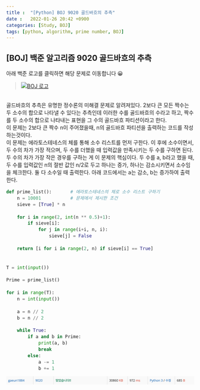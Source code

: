 ```yaml
---
title :  "[Python] BOJ 9020 골드바흐의 추측"
date :   2022-01-26 20:42 +0900
categories: [Study, BOJ]
tags: [python, algorithm, prime number, BOJ]
---
```


## [BOJ] 백준 알고리즘 9020 골드바흐의 추측
아래 백준 로고를 클릭하면 해당 문제로 이동합니다 😀  
> [![BOJ 로고](https://d2gd6pc034wcta.cloudfront.net/images/logo@2x.png)](https://www.acmicpc.net/problem/9020)  

<br>
골드바흐의 추측은 유명한 정수론의 미해결 문제로 알려져있다.  
2보다 큰 모든 짝수는 두 소수의 합으로 나타낼 수 있다는 추측인데 이러한 수를 골드바흐의 수라고 하고, 짝수를 두 소수의 합으로 나타내는 표현을 그 수의 골드바흐 파티션이라고 한다.

<br>
이 문제는 2보다 큰 짝수 n이 주어졌을때, n의 골드바흐 파티션을 출력하는 코드를 작성하는것이다.  

<br>
이 문제는 에라토스테네스의 체를 통해 소수 리스트를 먼저 구한다.  
이 후에 소수이면서, 두 수의 차가 가장 적으며, 두 수를 더했을 때 입력값을 만족시키는 두 수를 구하면 된다.  
두 수의 차가 가장 작은 경우를 구하는 게 이 문제의 핵심이다.  
두 수를 a, b라고 했을 때, 두 수를 입력값인 n의 절반 값인 n/2로 두고 하나는 증가, 하나는 감소시키면서 소수임을 체크한다. 둘 다 소수일 때 출력한다.  
아래 코드에서는 a는 감소, b는 증가하여 출력한다.  

```python
def prime_list():       # 에라토스테네스의 체로 소수 리스트 구하기
    n = 10001           # 문제에서 제시한 조건
    sieve = [True] * n

    for i in range(2, int(n ** 0.5)+1):
        if sieve[i]:
            for j in range(i+i, n, i):
                sieve[j] = False

    return [i for i in range(2, n) if sieve[i] == True]


T = int(input())

Prime = prime_list()

for i in range(T):
    n = int(input())

    a = n // 2
    b = n // 2

    while True:
        if a and b in Prime:
            print(a, b)
            break
        else:
            a -= 1
            b += 1
```

![9020맞았습니다](/assets/img/BOJ/BOJ9020_correct.png)